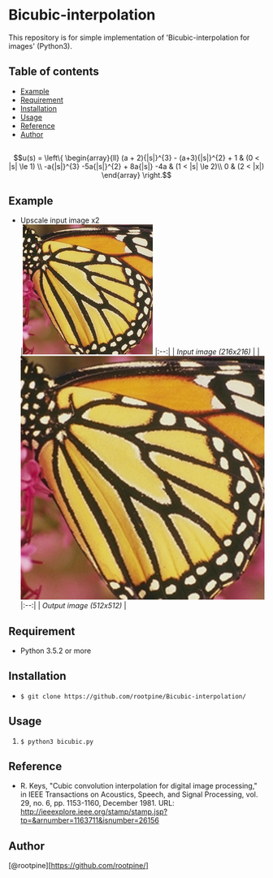 # Bicubic-interpolation
This repository is for simple implementation of 'Bicubic-interpolation for images' (Python3). 

## Table of contents
  * [Example](#Example)
  * [Requirement](#Requirement)
  * [Installation](#Installation)
  * [Usage](#Usage)
  * [Reference](#Reference)
  * [Author](#Author)
  
## 
  ```math
  u(s) = \left\{ \begin{array}{ll}
  (a + 2){|s|}^{3} - (a+3){|s|}^{2} + 1 & (0 < |s| \le 1) \\
  -a{|s|}^{3} -5a{|s|}^{2} + 8a{|s|} -4a & (1 < |s| \le 2)\\
  0 & (2 < |x|)
  \end{array} \right.
  ```
## Example
  * Upscale input image x2  
  |![Input image](./butterfly.png)
  |:--:| 
  | *Input image (216x216)* |
  |![Output image](./bicubic_butterfly.png)
  |:--:| 
  | *Output image (512x512)* |
  
## Requirement
  * Python 3.5.2 or more 

## Installation
  * `$ git clone https://github.com/rootpine/Bicubic-interpolation/`

## Usage
   1. `$ python3 bicubic.py`

## Reference
  * R. Keys, "Cubic convolution interpolation for digital image processing," in IEEE Transactions on Acoustics, Speech, and Signal Processing, vol. 29, no. 6, pp. 1153-1160, December 1981. URL: <http://ieeexplore.ieee.org/stamp/stamp.jsp?tp=&arnumber=1163711&isnumber=26156>


## Author
  [@rootpine][https://github.com/rootpine/]
